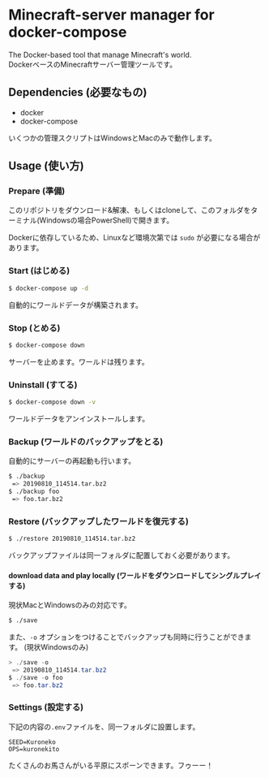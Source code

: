 # Minecraft-server manager for docker-compose

The Docker-based tool that manage Minecraft's world.  
DockerベースのMinecraftサーバー管理ツールです。

## Dependencies (必要なもの)

- docker
- docker-compose

いくつかの管理スクリプトはWindowsとMacのみで動作します。

## Usage (使い方)

### Prepare (準備)

このリポジトリをダウンロード&amp;解凍、もしくはcloneして、このフォルダをターミナル(Windowsの場合PowerShell)で開きます。

Dockerに依存しているため、Linuxなど環境次第では `sudo` が必要になる場合があります。

### Start (はじめる)

```sh
$ docker-compose up -d
```

自動的にワールドデータが構築されます。

### Stop (とめる)

```sh
$ docker-compose down
```

サーバーを止めます。ワールドは残ります。

### Uninstall (すてる)

```sh
$ docker-compose down -v
```

ワールドデータをアンインストールします。

### Backup (ワールドのバックアップをとる)

自動的にサーバーの再起動も行います。

```sh
$ ./backup
 => 20190810_114514.tar.bz2
$ ./backup foo
 => foo.tar.bz2
```

### Restore (バックアップしたワールドを復元する)

```sh
$ ./restore 20190810_114514.tar.bz2
```

バックアップファイルは同一フォルダに配置しておく必要があります。

#### download data and play locally (ワールドをダウンロードしてシングルプレイする)

現状MacとWindowsのみの対応です。

```sh
$ ./save
```

また、`-o` オプションをつけることでバックアップも同時に行うことができます。
(現状Windowsのみ)

```PowerShell
> ./save -o
 => 20190810_114514.tar.bz2
$ ./save -o foo
 => foo.tar.bz2
```

### Settings (設定する)

下記の内容の`.env`ファイルを、同一フォルダに設置します。

```dotenv
SEED=Kuroneko
OPS=kuronekito
```

たくさんのお馬さんがいる平原にスポーンできます。フゥーー！
